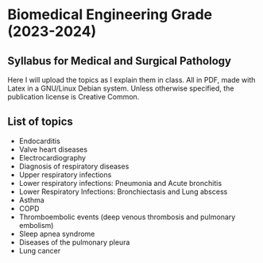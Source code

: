 # Biomedical Engineering Grade (2023-2024)
## Syllabus for Medical and Surgical Pathology

Here I will upload the topics as I explain them in class. All in PDF, made with Latex in a GNU/Linux Debian system. Unless otherwise specified, the publication license is Creative Common.

 ## List of topics

- Endocarditis
- Valve heart diseases
- Electrocardiography
- Diagnosis of respiratory diseases
- Upper respiratory infections
- Lower respiratory infections: Pneumonia and Acute bronchitis
- Lower Respiratory Infections: Bronchiectasis and Lung abscess
- Asthma
- COPD
- Thromboembolic events (deep venous thrombosis and pulmonary embolism)
- Sleep apnea syndrome
- Diseases of the pulmonary pleura
- Lung cancer
